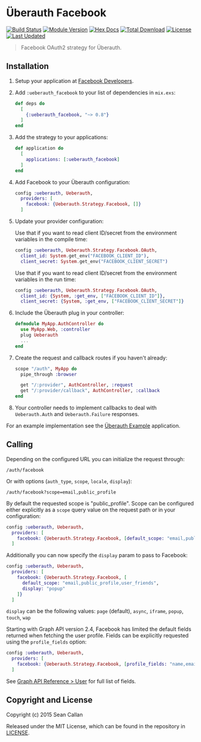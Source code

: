 # Überauth Facebook

[![Build Status](https://travis-ci.org/ueberauth/ueberauth_facebook.svg?branch=master)](https://travis-ci.org/ueberauth/ueberauth_facebook)
[![Module Version](https://img.shields.io/hexpm/v/ueberauth_facebook.svg)](https://hex.pm/packages/ueberauth_facebook)
[![Hex Docs](https://img.shields.io/badge/hex-docs-lightgreen.svg)](https://hexdocs.pm/ueberauth_facebook/)
[![Total Download](https://img.shields.io/hexpm/dt/ueberauth_facebook.svg)](https://hex.pm/packages/ueberauth_facebook)
[![License](https://img.shields.io/hexpm/l/ueberauth_facebook.svg)](https://github.com/ueberauth/ueberauth_facebook/blob/master/LICENSE)
[![Last Updated](https://img.shields.io/github/last-commit/ueberauth/ueberauth_facebook.svg)](https://github.com/ueberauth/ueberauth_facebook/commits/master)

> Facebook OAuth2 strategy for Überauth.

## Installation

1. Setup your application at [Facebook Developers](https://developers.facebook.com).

1. Add `:ueberauth_facebook` to your list of dependencies in `mix.exs`:

   ```elixir
   def deps do
     [
       {:ueberauth_facebook, "~> 0.8"}
     ]
   end
   ```

1. Add the strategy to your applications:

   ```elixir
   def application do
     [
       applications: [:ueberauth_facebook]
     ]
   end
   ```

1. Add Facebook to your Überauth configuration:

   ```elixir
   config :ueberauth, Ueberauth,
     providers: [
       facebook: {Ueberauth.Strategy.Facebook, []}
     ]
   ```

1. Update your provider configuration:

   Use that if you want to read client ID/secret from the environment
   variables in the compile time:

   ```elixir
   config :ueberauth, Ueberauth.Strategy.Facebook.OAuth,
     client_id: System.get_env("FACEBOOK_CLIENT_ID"),
     client_secret: System.get_env("FACEBOOK_CLIENT_SECRET")
   ```

   Use that if you want to read client ID/secret from the environment
   variables in the run time:

   ```elixir
   config :ueberauth, Ueberauth.Strategy.Facebook.OAuth,
     client_id: {System, :get_env, ["FACEBOOK_CLIENT_ID"]},
     client_secret: {System, :get_env, ["FACEBOOK_CLIENT_SECRET"]}
   ```

1. Include the Überauth plug in your controller:

   ```elixir
   defmodule MyApp.AuthController do
     use MyApp.Web, :controller
     plug Ueberauth
     ...
   end
   ```

1. Create the request and callback routes if you haven't already:

   ```elixir
   scope "/auth", MyApp do
     pipe_through :browser

     get "/:provider", AuthController, :request
     get "/:provider/callback", AuthController, :callback
   end
   ```

1. Your controller needs to implement callbacks to deal with `Ueberauth.Auth` and `Ueberauth.Failure` responses.

For an example implementation see the [Überauth Example](https://github.com/ueberauth/ueberauth_example) application.

## Calling

Depending on the configured URL you can initialize the request through:

    /auth/facebook

Or with options (`auth_type`, `scope`, `locale`, `display`):

    /auth/facebook?scope=email,public_profile

By default the requested scope is "public_profile". Scope can be configured either explicitly as a `scope` query value on the request path or in your configuration:

```elixir
config :ueberauth, Ueberauth,
  providers: [
    facebook: {Ueberauth.Strategy.Facebook, [default_scope: "email,public_profile,user_friends"]}
  ]
```

Additionally you can now specify the `display` param to pass to Facebook:

```elixir
config :ueberauth, Ueberauth,
  providers: [
    facebook: {Ueberauth.Strategy.Facebook, [
      default_scope: "email,public_profile,user_friends",
      display: "popup"
    ]}
  ]
```

`display` can be the following values: `page` (default), `async`, `iframe`, `popup`, `touch`, `wap`

Starting with Graph API version 2.4, Facebook has limited the default fields returned when fetching the user profile.
Fields can be explicitly requested using the `profile_fields` option:

```elixir
config :ueberauth, Ueberauth,
  providers: [
    facebook: {Ueberauth.Strategy.Facebook, [profile_fields: "name,email,first_name,last_name"]}
  ]
```

See [Graph API Reference > User](https://developers.facebook.com/docs/graph-api/reference/user) for full list of fields.

## Copyright and License

Copyright (c) 2015 Sean Callan

Released under the MIT License, which can be found in the repository in [LICENSE](./LICENSE).
